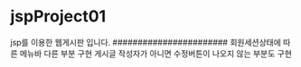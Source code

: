 # jspProject01
jsp를 이용한 웹게시판 입니다.
#######################
회원세션상태에 따른 메뉴바 다른 부분 구현 
게시글 작성자가 아니면 수정버튼이 나오지 않는 부분도 구현
